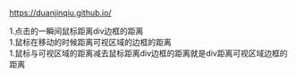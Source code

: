 https://duanjinqiu.github.io/

1.点击的一瞬间鼠标距离div边框的距离    
1.鼠标在移动的时候距离可视区域的边框的距离  
1.鼠标与可视区域的距离减去鼠标距离div边框的距离就是div距离可视区域边框的距离